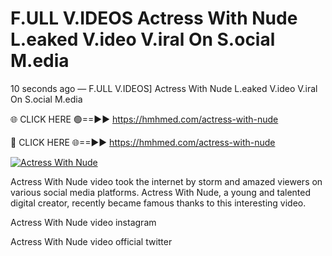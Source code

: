 # F.ULL V.IDEOS Actress With Nude L.eaked V.ideo V.iral On S.ocial M.edia

10 seconds ago — F.ULL V.IDEOS] Actress With Nude L.eaked V.ideo V.iral On S.ocial M.edia

🌐 CLICK HERE 🟢==►► https://hmhmed.com/actress-with-nude

🔴 CLICK HERE 🌐==►► https://hmhmed.com/actress-with-nude

[![Actress With Nude](https://i.imgur.com/dJHk4Zq.gif)](https://hmhmed.com/actress-with-nude)

Actress With Nude video took the internet by storm and amazed viewers on various social media platforms. Actress With Nude, a young and talented digital creator, recently became famous thanks to this interesting video.

Actress With Nude video instagram

Actress With Nude video official twitter